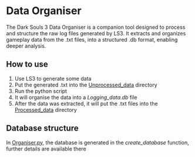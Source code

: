 # Data Organiser
The Dark Souls 3 Data Organiser is a companion tool designed to process and structure the raw log files generated by LS3. 
It extracts and organizes gameplay data from the .txt files, into a structured .db format, enabling deeper analysis.

## How to use
1. Use LS3 to generate some data
2. Put the generated .txt into the [Unprocessed_data](https://github.com/BenTheGoose69/DarkSoulsIII_Logger_and_Sorter/tree/f53b0bc491724504e37e8e588e74c94faedfe4a9/Data%20Organiser/Unprocessed_data) directory
3. Run the python script
4. It will organise the data into a _Logging_data.db_ file
5. After the data was extracted, it will put the .txt files into the
[Processed_data](https://github.com/BenTheGoose69/DarkSoulsIII_Logger_and_Sorter/tree/f53b0bc491724504e37e8e588e74c94faedfe4a9/Data%20Organiser/Processed_data) directory

## Database structure
In [Organiser.py](https://github.com/BenTheGoose69/DarkSoulsIII_Logger_and_Sorter/blob/7ec1a36745d0211cee386f268e35c7ca3a860b26/Data%20Organiser/Organiser.py), the database is generated in the _create_database_ function, further details are available there
